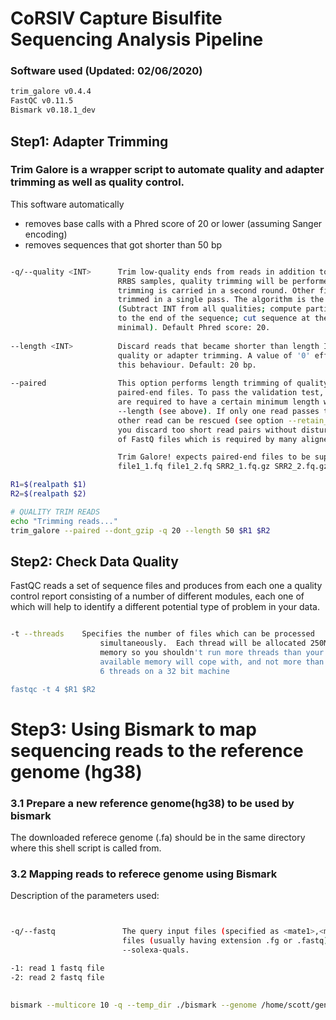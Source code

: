 # CoRSIV Capture Bisulfite Sequencing Analysis Pipeline


###  Software used (Updated: 02/06/2020)

```bash
trim_galore v0.4.4
FastQC v0.11.5
Bismark v0.18.1_dev
```



## Step1: Adapter Trimming

### Trim Galore is a wrapper script to automate quality and adapter trimming as well as quality control.
This software automatically
- removes base calls with a Phred score of 20 or lower (assuming Sanger encoding)
- removes sequences that got shorter than 50 bp

```bash

-q/--quality <INT>      Trim low-quality ends from reads in addition to adapter removal. For
                        RRBS samples, quality trimming will be performed first, and adapter
                        trimming is carried in a second round. Other files are quality and adapter
                        trimmed in a single pass. The algorithm is the same as the one used by BWA
                        (Subtract INT from all qualities; compute partial sums from all indices
                        to the end of the sequence; cut sequence at the index at which the sum is
                        minimal). Default Phred score: 20.
                        
--length <INT>          Discard reads that became shorter than length INT because of either
                        quality or adapter trimming. A value of '0' effectively disables
                        this behaviour. Default: 20 bp.
                        
--paired                This option performs length trimming of quality/adapter/RRBS trimmed reads for
                        paired-end files. To pass the validation test, both sequences of a sequence pair
                        are required to have a certain minimum length which is governed by the option
                        --length (see above). If only one read passes this length threshold the
                        other read can be rescued (see option --retain_unpaired). Using this option lets
                        you discard too short read pairs without disturbing the sequence-by-sequence order
                        of FastQ files which is required by many aligners.

                        Trim Galore! expects paired-end files to be supplied in a pairwise fashion, e.g.
                        file1_1.fq file1_2.fq SRR2_1.fq.gz SRR2_2.fq.gz ... .

R1=$(realpath $1)
R2=$(realpath $2)

# QUALITY TRIM READS
echo "Trimming reads..."
trim_galore --paired --dont_gzip -q 20 --length 50 $R1 $R2

```

## Step2: Check Data Quality

FastQC reads a set of sequence files and produces from each one a quality control report consisting of a number of different modules, each one of which will help to identify a different potential type of problem in your data.

```bash

-t --threads    Specifies the number of files which can be processed
                    simultaneously.  Each thread will be allocated 250MB of
                    memory so you shouldn't run more threads than your
                    available memory will cope with, and not more than
                    6 threads on a 32 bit machine

fastqc -t 4 $R1 $R2

```

# Step3: Using Bismark to map sequencing reads to the reference genome (hg38)

### 3.1 Prepare a new reference genome(hg38) to be used by bismark
The downloaded referece genome (.fa) should be in the same directory where this shell script is called from.

### 3.2 Mapping reads to referece genome using Bismark

Description of the parameters used:
 
```bash


-q/--fastq               The query input files (specified as <mate1>,<mate2> or <singles> are FASTQ
                         files (usually having extension .fg or .fastq). This is the default. See also
                         --solexa-quals.

-1: read 1 fastq file
-2: read 2 fastq file

 
bismark --multicore 10 -q --temp_dir ./bismark --genome /home/scott/genomes/human/gencode -1 $R1 -2 $R2

```


```python

```
